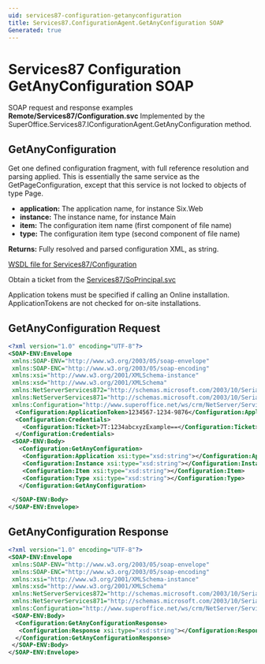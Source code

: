 ```yaml
---
uid: services87-configuration-getanyconfiguration
title: Services87.ConfigurationAgent.GetAnyConfiguration SOAP
Generated: true
---
```


# Services87 Configuration GetAnyConfiguration SOAP

SOAP request and response examples **Remote/Services87/Configuration.svc**
Implemented by the <see cref="M:SuperOffice.Services87.IConfigurationAgent.GetAnyConfiguration">SuperOffice.Services87.IConfigurationAgent.GetAnyConfiguration</see> method.

## GetAnyConfiguration

Get one defined configuration fragment, with full reference resolution and parsing applied. This is essentially the same service as the GetPageConfiguration, except that this service is not locked to objects of type Page.

* **application:** The application name, for instance Six.Web
* **instance:** The instance name, for instance Main
* **item:** The configuration item name (first component of file name)
* **type:** The configuration item type (second component of file name)

**Returns:** Fully resolved and parsed configuration XML, as string.


[WSDL file for Services87/Configuration](../Services87-Configuration.md)

Obtain a ticket from the [Services87/SoPrincipal.svc](../SoPrincipal/SoPrincipal.md)

Application tokens must be specified if calling an Online installation. ApplicationTokens are not checked for on-site installations.

## GetAnyConfiguration Request

```xml
<?xml version="1.0" encoding="UTF-8"?>
<SOAP-ENV:Envelope
 xmlns:SOAP-ENV="http://www.w3.org/2003/05/soap-envelope"
 xmlns:SOAP-ENC="http://www.w3.org/2003/05/soap-encoding"
 xmlns:xsi="http://www.w3.org/2001/XMLSchema-instance"
 xmlns:xsd="http://www.w3.org/2001/XMLSchema"
 xmlns:NetServerServices872="http://schemas.microsoft.com/2003/10/Serialization/Arrays"
 xmlns:NetServerServices871="http://schemas.microsoft.com/2003/10/Serialization/"
 xmlns:Configuration="http://www.superoffice.net/ws/crm/NetServer/Services87">
  <Configuration:ApplicationToken>1234567-1234-9876</Configuration:ApplicationToken>
  <Configuration:Credentials>
    <Configuration:Ticket>7T:1234abcxyzExample==</Configuration:Ticket>
  </Configuration:Credentials>
 <SOAP-ENV:Body>
   <Configuration:GetAnyConfiguration>
    <Configuration:Application xsi:type="xsd:string"></Configuration:Application>
    <Configuration:Instance xsi:type="xsd:string"></Configuration:Instance>
    <Configuration:Item xsi:type="xsd:string"></Configuration:Item>
    <Configuration:Type xsi:type="xsd:string"></Configuration:Type>
   </Configuration:GetAnyConfiguration>

 </SOAP-ENV:Body>
</SOAP-ENV:Envelope>

```


## GetAnyConfiguration Response

```xml
<?xml version="1.0" encoding="UTF-8"?>
<SOAP-ENV:Envelope
 xmlns:SOAP-ENV="http://www.w3.org/2003/05/soap-envelope"
 xmlns:SOAP-ENC="http://www.w3.org/2003/05/soap-encoding"
 xmlns:xsi="http://www.w3.org/2001/XMLSchema-instance"
 xmlns:xsd="http://www.w3.org/2001/XMLSchema"
 xmlns:NetServerServices872="http://schemas.microsoft.com/2003/10/Serialization/Arrays"
 xmlns:NetServerServices871="http://schemas.microsoft.com/2003/10/Serialization/"
 xmlns:Configuration="http://www.superoffice.net/ws/crm/NetServer/Services87">
 <SOAP-ENV:Body>
  <Configuration:GetAnyConfigurationResponse>
   <Configuration:Response xsi:type="xsd:string"></Configuration:Response>
  </Configuration:GetAnyConfigurationResponse>
 </SOAP-ENV:Body>
</SOAP-ENV:Envelope>

```

